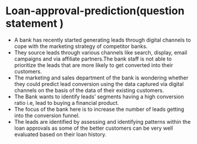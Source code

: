 # Loan-approval-prediction(question statement )

* A bank has recently started generating leads through digital channels to cope with the marketing strategy of competitor banks.
* They source leads through various channels like search, display, email campaigns and via affiliate partners.The bank staff is not able to prioritize the leads that are   more likely to get converted into their customers. 
* The marketing and sales department of the bank is wondering whether they could predict lead conversion using the data captured via digital channels on the basis of the   data of their existing customers. 
* The Bank wants to identify leads’ segments having a high conversion ratio i.e, lead to buying a financial product. 
* The focus of the bank here is to increase the number of leads getting into the conversion funnel.  
* The leads are identified by assessing and identifying patterns within the loan approvals as some of the better customers can be very well evaluated based on their loan history. 
